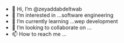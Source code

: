 - 👋 Hi, I’m @zeyaddabdeltwab
- 👀 I’m interested in ...software engineering
- 🌱 I’m currently learning ...wep development
- 💞️ I’m looking to collaborate on ...
- 📫 How to reach me ...

<!---
zeyaddabdeltwab/zeyaddabdeltwab is a ✨ special ✨ repository because its `README.md` (this file) appears on your GitHub profile.
You can click the Preview link to take a look at your changes.
--->

